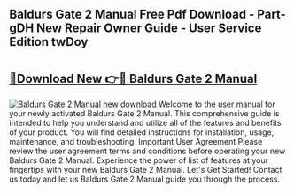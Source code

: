 ## Baldurs Gate 2 Manual Free Pdf Download - Part-gDH New Repair Owner Guide - User Service Edition twDoy

# <h2><a href="http://bc16619.oget.top/?id=Baldurs+Gate+2+Manual">🔗Download New 👉🔴 Baldurs Gate 2 Manual</a></h2>

[![Baldurs Gate 2 Manual new download](https://i.imgur.com/5g1atiW.png)](http://bc16619.oget.top/?id=Baldurs+Gate+2+Manual)
Welcome to the user manual for your newly activated Baldurs Gate 2 Manual. This comprehensive guide is intended to help you understand and utilize all of the features and benefits of your product. You will find detailed instructions for installation, usage, maintenance, and troubleshooting. Important User Agreement Please review the user agreement terms and conditions before operating your new Baldurs Gate 2 Manual. Experience the power of list of features at your fingertips with your new Baldurs Gate 2 Manual. Let's Get Started! Contact us today and let us Baldurs Gate 2 Manual guide you through the process.
